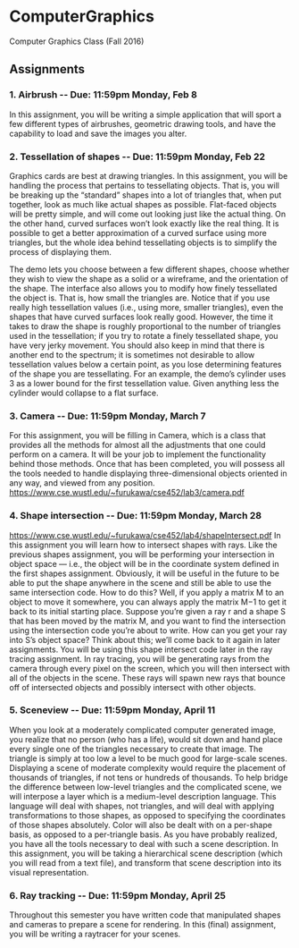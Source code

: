 # ComputerGraphics
Computer Graphics Class (Fall 2016)

## Assignments

### 1. Airbrush -- Due: 11:59pm Monday, Feb 8

In this assignment, you will be writing a simple application that will sport a few different types of
airbrushes, geometric drawing tools, and have the capability to load and save the images you alter.

### 2. Tessellation of shapes -- Due: 11:59pm Monday, Feb 22

Graphics cards are best at drawing triangles. In this assignment, you will be handling the process
that pertains to tessellating objects. That is, you will be breaking up the “standard” shapes into
a lot of triangles that, when put together, look as much like actual shapes as possible. Flat-faced
objects will be pretty simple, and will come out looking just like the actual thing. On the other hand,
curved surfaces won’t look exactly like the real thing. It is possible to get a better approximation of
a curved surface using more triangles, but the whole idea behind tessellating objects is to simplify
the process of displaying them.

The demo lets you choose between a few different shapes, choose whether they wish to view the shape
as a solid or a wireframe, and the orientation of the shape. The interface also allows you to modify
how finely tessellated the object is. That is, how small the triangles are. Notice that if you use
really high tessellation values (i.e., using more, smaller triangles), even the shapes that have curved
surfaces look really good. However, the time it takes to draw the shape is roughly proportional
to the number of triangles used in the tessellation; if you try to rotate a finely tessellated shape,
you have very jerky movement. You should also keep in mind that there is another end to the
spectrum; it is sometimes not desirable to allow tessellation values below a certain point, as you lose
determining features of the shape you are tessellating. For an example, the demo’s cylinder uses 3
as a lower bound for the first tessellation value. Given anything less the cylinder would collapse to
a flat surface.

### 3. Camera -- Due: 11:59pm Monday, March 7
For this assignment, you will be filling in Camera, which is a class that provides all the methods for
almost all the adjustments that one could perform on a camera. It will be your job to implement
the functionality behind those methods. Once that has been completed, you will possess all the
tools needed to handle displaying three-dimensional objects oriented in any way, and viewed from
any position.
https://www.cse.wustl.edu/~furukawa/cse452/lab3/camera.pdf

### 4. Shape intersection -- Due: 11:59pm Monday, March 28
https://www.cse.wustl.edu/~furukawa/cse452/lab4/shapeIntersect.pdf
In this assignment you will learn how to intersect shapes with rays. Like the previous shapes assignment,
you will be performing your intersection in object space — i.e., the object will be in the coordinate system
defined in the first shapes assignment. Obviously, it will be useful in the future to be able to put the shape
anywhere in the scene and still be able to use the same intersection code. How to do this? Well, if you apply
a matrix M to an object to move it somewhere, you can always apply the matrix M−1
to get it back to its
initial starting place. Suppose you’re given a ray r and a shape S that has been moved by the matrix M,
and you want to find the intersection using the intersection code you’re about to write. How can you get
your ray into S’s object space? Think about this; we’ll come back to it again in later assignments.
You will be using this shape intersect code later in the ray tracing assignment. In ray tracing, you will
be generating rays from the camera through every pixel on the screen, which you will then intersect with
all of the objects in the scene. These rays will spawn new rays that bounce off of intersected objects and
possibly intersect with other objects.

### 5. Sceneview -- Due: 11:59pm Monday, April 11
When you look at a moderately complicated computer generated image, you realize that no person
(who has a life), would sit down and hand place every single one of the triangles necessary to
create that image. The triangle is simply at too low a level to be much good for large-scale scenes.
Displaying a scene of moderate complexity would require the placement of thousands of triangles,
if not tens or hundreds of thousands. To help bridge the difference between low-level triangles and
the complicated scene, we will interpose a layer which is a medium-level description language. This
language will deal with shapes, not triangles, and will deal with applying transformations to those
shapes, as opposed to specifying the coordinates of those shapes absolutely. Color will also be dealt
with on a per-shape basis, as opposed to a per-triangle basis. As you have probably realized, you
have all the tools necessary to deal with such a scene description. In this assignment, you will be
taking a hierarchical scene description (which you will read from a text file), and transform that
scene description into its visual representation.

### 6. Ray tracking -- Due: 11:59pm Monday, April 25
Throughout this semester you have written code that manipulated shapes and
cameras to prepare a scene for rendering. In this (final) assignment, you will be
writing a raytracer for your scenes.